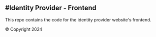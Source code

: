 #Identity Provider - Frontend
---
This repo contains the code for the identity provider website's frontend.

© Copyright 2024